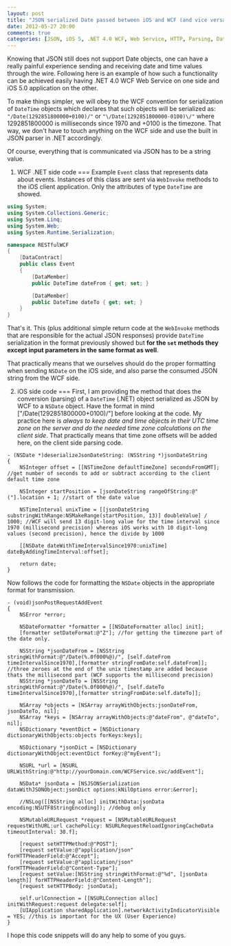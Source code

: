 ```yaml
---
layout: post
title: "JSON serialized Date passed between iOS and WCF (and vice versa)"
date: 2012-05-27 20:00
comments: true
categories: [JSON, iOS 5, .NET 4.0 WCF, Web Service, HTTP, Parsing, DateTime, NSDate]
---
```


Knowing that JSON still does not support Date objects, one can have a really painful experience sending and receiving date and time values through the wire. Following here is an example of how such a functionality can be achieved easily having .NET 4.0 WCF Web Service on one side and iOS 5.0 application on the other.

To make things simpler, we will obey to the WCF convention for serialization of `DateTime` objects which declares that such objects will be serialized as: `"/Date(1292851800000+0100)/"` or `"\/Date(1292851800000-0100)\/"` where 1292851800000 is milliseconds since 1970 and +0100 is the timezone. That way, we don't have to touch anything on the WCF side and use the built in JSON parser in .NET accordingly. 

Of course, everything that is communicated via JSON has to be a string value.

1. WCF .NET side code
===
Example `Event` class that represents data about events. Instances of this class are sent via `WebInvoke` methods to the iOS client application. Only the attributes of type `DateTime` are showed.

``` c# Event.cs
using System;
using System.Collections.Generic;
using System.Linq;
using System.Web;
using System.Runtime.Serialization;

namespace RESTfulWCF
{
    [DataContract]
    public class Event
    {
        [DataMember]
        public DateTime dateFrom { get; set; }

        [DataMember]
        public DateTime dateTo { get; set; }
    }
}
```

That's it. This (plus additional simple return code at the `WebInvoke` methods that are responsible for the actual JSON responses)  provide `DateTime` serialization in the format previously showed but **for the `set` methods they except input parameters in the same format as well**.

That practically means that we ourselves should do the proper formatting when sending `NSDate` on the iOS side, and also parse the consumed JSON string from the WCF side.

2. iOS side code
===
First, I am providing the method that does the conversion (parsing) of a `DateTime` (.NET) object serialized as JSON by WCF to a `NSDate` object. Have the format in mind ["/Date(1292851800000+0100)/"] before looking at the code. My practice here is *always to keep date and time objects in their UTC time zone on the server and do the needed time zone calculations on the client side*. That practically means that time zone offsets will be added here, on the client side parsing code.

``` objc Deserialization of Date Objects
- (NSDate *)deserializeJsonDateString: (NSString *)jsonDateString
{   
    NSInteger offset = [[NSTimeZone defaultTimeZone] secondsFromGMT]; //get number of seconds to add or subtract according to the client default time zone 
    
    NSInteger startPosition = [jsonDateString rangeOfString:@"("].location + 1; //start of the date value
    
    NSTimeInterval unixTime = [[jsonDateString substringWithRange:NSMakeRange(startPosition, 13)] doubleValue] / 1000; //WCF will send 13 digit-long value for the time interval since 1970 (millisecond precision) whereas iOS works with 10 digit-long values (second precision), hence the divide by 1000
    
    [[NSDate dateWithTimeIntervalSince1970:unixTime] dateByAddingTimeInterval:offset];
    
    return date;
}
```
Now follows the code for formatting the `NSDate` objects in the appropriate format for transmission.

``` objc NSDate to JSON date string
- (void)jsonPostRequestAddEvent
{ 
    NSError *error;
    
    NSDateFormatter *formatter = [[NSDateFormatter alloc] init];
    [formatter setDateFormat:@"Z"]; //for getting the timezone part of the date only.
    
    NSString *jsonDateFrom = [NSString stringWithFormat:@"/Date(%.0f000%@)/", [self.dateFrom timeIntervalSince1970],[formatter stringFromDate:self.dateFrom]]; //three zeroes at the end of the unix timestamp are added because thats the millisecond part (WCF supports the millisecond precision)
    NSString *jsonDateTo = [NSString stringWithFormat:@"/Date(%.0f000%@)/", [self.dateTo timeIntervalSince1970],[formatter stringFromDate:self.dateTo]];
    
    NSArray *objects = [NSArray arrayWithObjects:jsonDateFrom, jsonDateTo, nil];
    NSArray *keys = [NSArray arrayWithObjects:@"dateFrom", @"dateTo", nil];
    NSDictionary *eventDict = [NSDictionary dictionaryWithObjects:objects forKeys:keys];
    
    NSDictionary *jsonDict = [NSDictionary dictionaryWithObject:eventDict forKey:@"myEvent"];
    
    NSURL *url = [NSURL URLWithString:@"http://yourDomain.com/WCFService.svc/addEvent"];
    
    NSData* jsonData = [NSJSONSerialization dataWithJSONObject:jsonDict options:kNilOptions error:&error];
    
    //NSLog([[NSString alloc] initWithData:jsonData encoding:NSUTF8StringEncoding]); //debug only
    
    NSMutableURLRequest *request = [NSMutableURLRequest requestWithURL:url cachePolicy: NSURLRequestReloadIgnoringCacheData timeoutInterval: 30.f];
    
    [request setHTTPMethod:@"POST"];
    [request setValue:@"application/json" forHTTPHeaderField:@"Accept"];
    [request setValue:@"application/json" forHTTPHeaderField:@"Content-Type"];
    [request setValue:[NSString stringWithFormat:@"%d", [jsonData length]] forHTTPHeaderField:@"Content-Length"];
    [request setHTTPBody: jsonData];
    
    self.urlConnection = [[NSURLConnection alloc] initWithRequest:request delegate:self];
    [UIApplication sharedApplication].networkActivityIndicatorVisible = YES; //this is important for the UX (User Experience)  
}
```
I hope this code snippets will do any help to some of you guys.



